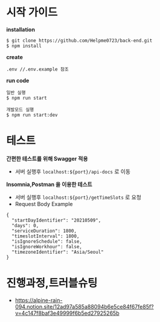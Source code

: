 # 시작 가이드

**installation**

```
$ git clone https://github.com/Helpme0723/back-end.git
$ npm install
```

**create**
```
.env //.env.example 참조        
```

**run code**

```
일반 실행
$ npm run start

개발모드 실행
$ npm run start:dev
```

# 테스트
**간편한 테스트를 위해 Swagger 적용**
- 서버 실행후 `localhost:${port}/api-docs` 로 이동

**Insomnia,Postman 을 이용한 테스트**
- 서버 실행후 `localhost:${port}/getTimeSlots` 로 요청
- Request Body Example
```
{
  "startDayIdentifier": "20210509",
  "days": 0,
  "serviceDuration": 1800,
  "timeslotInterval": 1800,
  "isIgnoreSchedule": false,
  "isIgnoreWorkhour": false,
  "timezoneIdentifier": "Asia/Seoul"
}
```

# 진행과정,트러블슈팅
- https://alpine-rain-094.notion.site/12ad97a585a88094b6e5ce84f67fe85f?v=4c147f8baf3e49999f6b5ed27925265b

